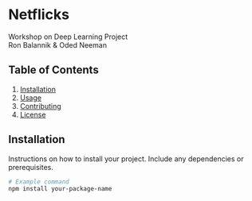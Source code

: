 # Netflicks
Workshop on Deep Learning Project  
Ron Balannik & Oded Neeman

## Table of Contents

1. [Installation](#installation)
2. [Usage](#usage)
3. [Contributing](#contributing)
4. [License](#license)

## Installation

Instructions on how to install your project. Include any dependencies or prerequisites.

```bash
# Example command
npm install your-package-name

